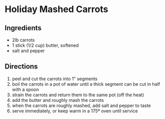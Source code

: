 # Holiday Mashed Carrots

## Ingredients

* 2lb carrots
* 1 stick (1/2 cup) butter, softened
* salt and pepper

## Directions

1. peel and cut the carrots into 1" segments
2. boil the carrots in a pot of water until a thick segment can be cut in half with a spoon
3. strain the carrots and return them to the same pot (off the heat)
4. add the butter and roughly mash the carrots
5. when the carrots are roughly mashed, add salt and pepper to taste
6. serve immediately, or keep warm in a 175º oven until service
